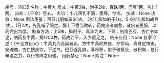 序号：11635
名称：牛黄丸
组成：牛黄3铢，附子2枚，真珠1两，巴豆1两，杏仁1两。
出处：《千金》卷五。
主治：小儿宿乳不消，腹痛，惊啼。
加减：None
功效：None
用法用量：百日儿服如粟米1丸，3岁儿服如麻子1丸，5-6岁儿服如胡豆1丸，1日2次，先乳哺了服之。膈上下悉当微转，药完出者病愈，散出者更服，以药完出为度。
制备方法：上5味，捣附子、真珠为末，下筛；别捣巴豆、杏仁令如泥，纳药及牛黄，捣1200杵，药成若干，入少蜜足之。
临床应用：None
各家论述：《千金方衍义》：牛黄丸为高梁者设，方中牛黄除热痰，疗惊痫，真珠定神志，安魂魄，杏仁搜痰饮，下逆气，巴豆逐乳癖，荡冷积，附子破癥坚，散积聚，总行辛温之力，以行寒降之用也。
用药禁忌：None
附注：None
